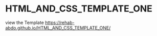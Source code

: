 # HTML_AND_CSS_TEMPLATE_ONE
view the Template
https://rehab-abdo.github.io/HTML_AND_CSS_TEMPLATE_ONE/
